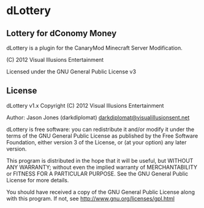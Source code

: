 dLottery
====================
Lottery for dConomy Money
---------

dLottery is a plugin for the CanaryMod Minecraft Server Modification.

(C) 2012 Visual Illusions Entertainment

Licensed under the GNU General Public License v3

License
---------
dLottery v1.x
Copyright (C) 2012 Visual Illusions Entertainment

Author: Jason Jones (darkdiplomat) <darkdiplomat@visualillusionsent.net>

dLottery is free software: you can redistribute it and/or modify
it under the terms of the GNU General Public License as published by
the Free Software Foundation, either version 3 of the License, or
(at your option) any later version.

This program is distributed in the hope that it will be useful,
but WITHOUT ANY WARRANTY; without even the implied warranty of
MERCHANTABILITY or FITNESS FOR A PARTICULAR PURPOSE.  See the
GNU General Public License for more details.

You should have received a copy of the GNU General Public License
along with this program.  If not, see http://www.gnu.org/licenses/gpl.html
